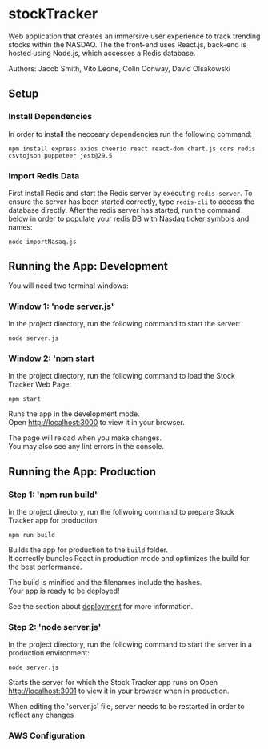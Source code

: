 # stockTracker
Web application that creates an immersive user experience to track trending stocks within the NASDAQ. The the front-end uses React.js, back-end is hosted using Node.js, which accesses a Redis database.

Authors:
Jacob Smith, Vito Leone, Colin Conway, David Olsakowski

## Setup

### Install Dependencies

In order to install the necceary dependencies run the following command:

`npm install express axios cheerio react react-dom chart.js cors redis csvtojson puppeteer jest@29.5`

### Import Redis Data

First install Redis and start the Redis server by executing `redis-server`. To ensure the server has been started correctly, type `redis-cli` to access the database directly. After the redis server has started, run the command below in order to populate your 
redis DB with Nasdaq ticker symbols and names:

`node importNasaq.js`

## Running the App: Development

You will need two terminal windows:

### Window 1: 'node server.js'
In the project directory, run the following command to start the server:

`node server.js`

### Window 2: 'npm start
In the project directory, run the following command to load the Stock Tracker Web Page:

`npm start`

Runs the app in the development mode.\
Open [http://localhost:3000](http://localhost:3000) to view it in your browser.

The page will reload when you make changes.\
You may also see any lint errors in the console.

## Running the App: Production

### Step 1: 'npm run build'
In the project directory, run the follwoing command to prepare Stock Tracker app for production:

`npm run build`

Builds the app for production to the `build` folder.\
It correctly bundles React in production mode and optimizes the build for the best performance.

The build is minified and the filenames include the hashes.\
Your app is ready to be deployed!

See the section about [deployment](https://facebook.github.io/create-react-app/docs/deployment) for more information.

### Step 2: 'node server.js'
In the project directory, run the following command to start the server in a production environment:

`node server.js`

Starts the server for which the Stock Tracker app runs on
Open [http://localhost:3001](http://localhost:3001) to view it in your browser when in production.

When editing the 'server.js' file, server needs to be restarted in order to reflect any changes

### AWS Configuration
